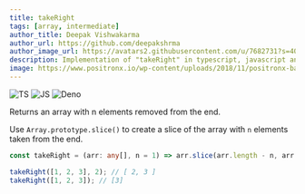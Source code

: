 ```yaml
---
title: takeRight
tags: [array, intermediate]
author_title: Deepak Vishwakarma
author_url: https://github.com/deepakshrma
author_image_url: https://avatars2.githubusercontent.com/u/7682731?s=400
description: Implementation of "takeRight" in typescript, javascript and deno.
image: https://www.positronx.io/wp-content/uploads/2018/11/positronx-banner-1152-1.jpg
---
```


![TS](https://img.shields.io/badge/supports-typescript-blue.svg?style=flat-square)
![JS](https://img.shields.io/badge/supports-javascript-yellow.svg?style=flat-square)
![Deno](https://img.shields.io/badge/supports-deno-green.svg?style=flat-square)

Returns an array with n elements removed from the end.

Use `Array.prototype.slice()` to create a slice of the array with `n` elements taken from the end.

```ts title="typescript"
const takeRight = (arr: any[], n = 1) => arr.slice(arr.length - n, arr.length);
```

```ts title="typescript"
takeRight([1, 2, 3], 2); // [ 2, 3 ]
takeRight([1, 2, 3]); // [3]
```
